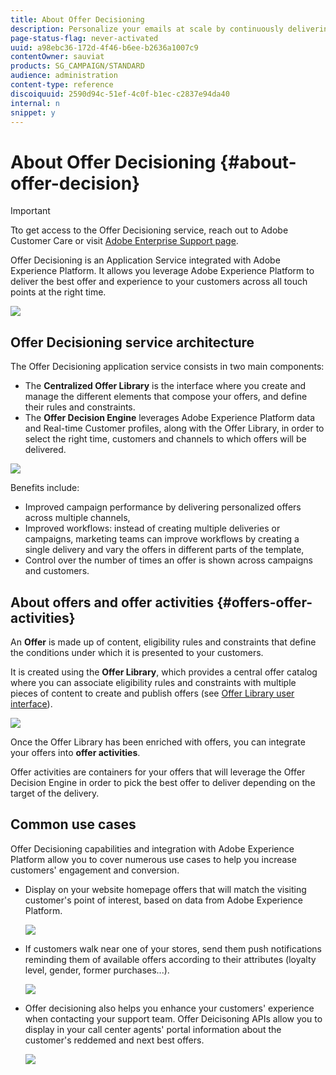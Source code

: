 ```yaml
---
title: About Offer Decisioning
description: Personalize your emails at scale by continuously delivering the best offers to your customers.
page-status-flag: never-activated
uuid: a98ebc36-172d-4f46-b6ee-b2636a1007c9
contentOwner: sauviat
products: SG_CAMPAIGN/STANDARD
audience: administration
content-type: reference
discoiquuid: 2590d94c-51ef-4c0f-b1ec-c2837e94da40
internal: n
snippet: y
---
```


# About Offer Decisioning {#about-offer-decision}

>[!IMPORTANT]
>
>Tto get access to the Offer Decisioning service, reach out to Adobe Customer Care or visit [Adobe Enterprise Support page](https://helpx.adobe.com/contact/enterprise-support.ec.html).

Offer Decisioning is an Application Service integrated with Adobe Experience Platform. It allows you leverage Adobe Experience Platform to deliver the best offer and experience to your customers across all touch points at the right time.

![](assets/offer-diagram.png) 

## Offer Decisioning service architecture

The Offer Decisioning application service consists in two main components:

* The **Centralized Offer Library** is the interface where you create and manage the different elements that compose your offers, and define their rules and constraints.
* The **Offer Decision Engine** leverages Adobe Experience Platform data and Real-time Customer profiles, along with the Offer Library, in order to select the right time, customers and channels to which offers will be delivered.

![](assets/architecture.png) 

Benefits include:

* Improved campaign performance by delivering personalized offers across multiple channels,
* Improved workflows: instead of creating multiple deliveries or campaigns, marketing teams can improve workflows by creating a single delivery and vary the offers in different parts of the template,
* Control over the number of times an offer is shown across campaigns and customers.

## About offers and offer activities {#offers-offer-activities}

An **Offer** is made up of content, eligibility rules and constraints that define the conditions under which it is presented to your customers.

It is created using the **Offer Library**, which provides a central offer catalog where you can associate eligibility rules and constraints with multiple pieces of content to create and publish offers (see [Offer Library user interface](../../get-started/using/user-interface.md)).

![](assets/offer_structure.png) 

Once the Offer Library has been enriched with offers, you can integrate your offers into **offer activities**.

Offer activities are containers for your offers that will leverage the Offer Decision Engine in order to pick the best offer to deliver depending on the target of the delivery.

## Common use cases

Offer Decisioning capabilities and integration with Adobe Experience Platform allow you to cover numerous use cases to help you increase customers' engagement and conversion.

* Display on your website homepage offers that will match the visiting customer's point of interest, based on data from Adobe Experience Platform.

    ![](assets/website.png) 

* If customers walk near one of your stores, send them push notifications reminding them of available offers according to their attributes (loyalty level, gender, former purchases...).

    ![](assets/push_sample.png) 

* Offer decisioning also helps you enhance your customers' experience when contacting your support team. Offer Deicisoning APIs allow you to display in your call center agents' portal information about the customer's reddemed and next best offers.

    ![](assets/call-center.png) 
